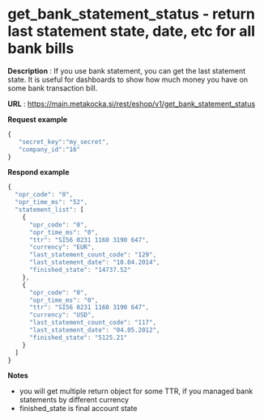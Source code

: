 # get_bank_statement_status - return last statement state, date, etc for all bank bills

**Description** : If you use bank statement, you can get the last statement state. It is useful for dashboards to show how much money you have on some bank transaction bill.

**URL** : https://main.metakocka.si/rest/eshop/v1/get_bank_statement_status

**Request example**
```javascript
{
   "secret_key":"my_secret",
   "company_id":"16"
}
```

**Respond example**
```javascript
{
  "opr_code": "0",
  "opr_time_ms": "52",
  "statement_list": [
    {
      "opr_code": "0",
      "opr_time_ms": "0",
      "ttr": "SI56 0231 1160 3190 647",
      "currency": "EUR",
      "last_statement_count_code": "129",
      "last_statement_date": "10.04.2014",
      "finished_state": "14737.52"
    },
    {
      "opr_code": "0",
      "opr_time_ms": "0",
      "ttr": "SI56 0231 1160 3190 647",
      "currency": "USD",
      "last_statement_count_code": "117",
      "last_statement_date": "04.05.2012",
      "finished_state": "5125.21"
    }
  ]
}
```

**Notes**
- you will get multiple return object for some TTR, if you managed bank statements by different currency
- finished_state is final account state
